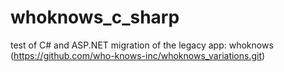# whoknows_c_sharp
test of C# and ASP.NET migration of the legacy app: whoknows (https://github.com/who-knows-inc/whoknows_variations.git)
